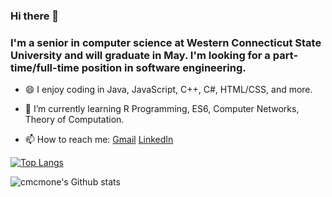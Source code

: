 ### Hi there 👋

###  I'm a senior in computer science at Western Connecticut State University and will graduate in May. I'm looking for a part-time/full-time position in software engineering. 

- 😄 I enjoy coding in Java, JavaScript, C++, C#, HTML/CSS, and more.

- 🌱 I’m currently learning R Programming, ES6, Computer Networks, Theory of Computation.

- 📫 How to reach me: [Gmail](mailto:cmcmone@gmail.com) [LinkedIn](https://www.linkedin.com/in/roychen168/)

[![Top Langs](https://github-readme-stats.vercel.app/api/top-langs/?username=cmcmone&layout=compact&theme=onedark)](https://github.com/cmcmone)

![cmcmone's Github stats](https://github-readme-stats.vercel.app/api?username=cmcmone&show_icons=true&theme=onedark)


<!--
**cmcmone/cmcmone** is a ✨ _special_ ✨ repository because its `README.md` (this file) appears on your GitHub profile.

Here are some ideas to get you started:

- 🔭 I’m currently working on ...
- 🌱 I’m currently learning ...
- 👯 I’m looking to collaborate on ...
- 🤔 I’m looking for help with ...
- 💬 Ask me about ...
- 📫 How to reach me: ...
- 😄 Pronouns: ...
- ⚡ Fun fact: ...
-->
